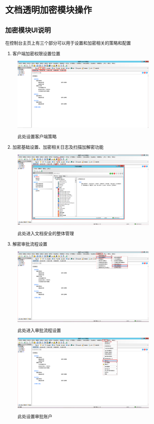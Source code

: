 # 文档透明加密模块操作

## 加密模块UI说明

在控制台主页上有三个部分可以用于设置和加密相关的策略和配置

1. 客户端加密权限设置位置

<figure><img src="../../.gitbook/assets/image.png" alt=""><figcaption><p>此处设置客户端策略</p></figcaption></figure>

2. 加密基础设置、加密相关日志及扫描加解密功能

<figure><img src="../../.gitbook/assets/image (1).png" alt=""><figcaption><p>此处进入文档安全的整体管理</p></figcaption></figure>

3. 解密审批流程设置

<figure><img src="../../.gitbook/assets/image (2).png" alt=""><figcaption><p>此处进入审批流程设置</p></figcaption></figure>

<figure><img src="../../.gitbook/assets/image (3).png" alt=""><figcaption><p>此处设置审批账户</p></figcaption></figure>
